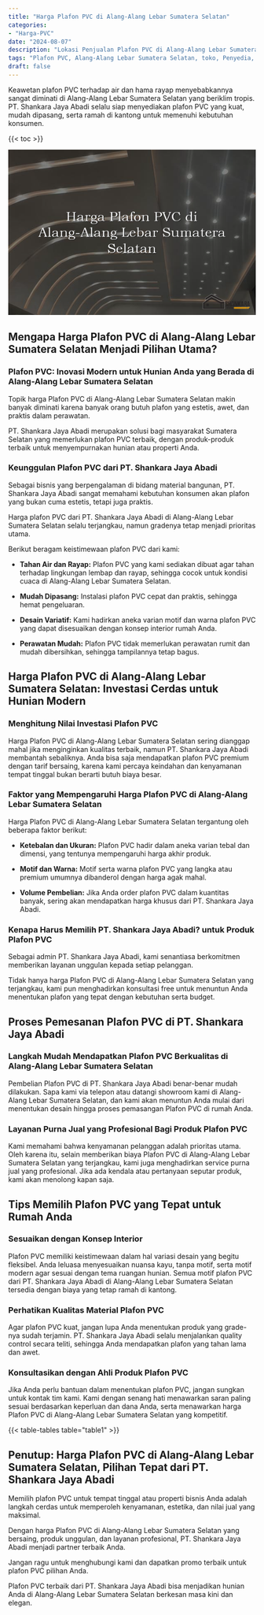```yaml
---
title: "Harga Plafon PVC di Alang-Alang Lebar Sumatera Selatan"
categories: 
- "Harga-PVC"
date: "2024-08-07"
description: "Lokasi Penjualan Plafon PVC di Alang-Alang Lebar Sumatera Selatan untuk tempat tinggal, perkantoran, dan gerai. Material terbaik, pilihan motif, variasi warna modern, beserta servis instalasi oleh tenaga ahli ahli serta kepastian resmi!|Servis penjualan Plafon PVC di Alang-Alang Lebar Sumatera Selatan bagi kebutuhan hunian, perkantoran, maupun gerai, beserta panel unggulan dan pemasangan oleh tenaga ahli profesional dan jaminan resmi.|Pilihan Plafon PVC di Alang-Alang Lebar Sumatera Selatan yang terbukti untuk rumah, perkantoran, serta gerai, bersama produk berkualitas dan instalasi oleh teknisi ahli dan garansi resmi.|Penyediaan Plafon PVC di Alang-Alang Lebar Sumatera Selatan bagi hunian, perkantoran, serta toko, beserta produk berkualitas dan instalasi ditangani oleh teknisi berpengalaman, disertai beserta garansi resmi.}"
tags: "Plafon PVC, Alang-Alang Lebar Sumatera Selatan, toko, Penyedia, distributor"
draft: false
---
```


Keawetan plafon PVC terhadap air dan hama rayap menyebabkannya sangat diminati di Alang-Alang Lebar Sumatera Selatan yang beriklim tropis. PT. Shankara Jaya Abadi selalu siap menyediakan plafon PVC yang kuat, mudah dipasang, serta ramah di kantong untuk memenuhi kebutuhan konsumen.

{{< toc >}}

![Harga Plafon PVC di Alang-Alang Lebar Sumatera Selatan](/images/Harga-PVC/Harga-Plafon-PVC-di-Alang-Alang-Lebar-Sumatera-Selatan.png)


## Mengapa Harga Plafon PVC di Alang-Alang Lebar Sumatera Selatan Menjadi Pilihan Utama?

### Plafon PVC: Inovasi Modern untuk Hunian Anda yang Berada di Alang-Alang Lebar Sumatera Selatan

Topik harga Plafon PVC di Alang-Alang Lebar Sumatera Selatan makin banyak diminati karena banyak orang butuh plafon yang estetis, awet, dan praktis dalam perawatan.

PT. Shankara Jaya Abadi merupakan solusi bagi masyarakat Sumatera Selatan yang memerlukan plafon PVC terbaik, dengan produk-produk terbaik untuk menyempurnakan hunian atau properti Anda.

### Keunggulan Plafon PVC dari PT. Shankara Jaya Abadi

Sebagai bisnis yang berpengalaman di bidang material bangunan, PT. Shankara Jaya Abadi sangat memahami kebutuhan konsumen akan plafon yang bukan cuma estetis, tetapi juga praktis.

Harga plafon PVC dari PT. Shankara Jaya Abadi di Alang-Alang Lebar Sumatera Selatan selalu terjangkau, namun gradenya tetap menjadi prioritas utama.

Berikut beragam keistimewaan plafon PVC dari kami:

- **Tahan Air dan Rayap:** Plafon PVC yang kami sediakan dibuat agar tahan terhadap lingkungan lembap dan rayap, sehingga cocok untuk kondisi cuaca di Alang-Alang Lebar Sumatera Selatan.

- **Mudah Dipasang:** Instalasi plafon PVC cepat dan praktis, sehingga hemat pengeluaran.

- **Desain Variatif:** Kami hadirkan aneka varian motif dan warna plafon PVC yang dapat disesuaikan dengan konsep interior rumah Anda.

- **Perawatan Mudah:** Plafon PVC tidak memerlukan perawatan rumit dan mudah dibersihkan, sehingga tampilannya tetap bagus.

## Harga Plafon PVC di Alang-Alang Lebar Sumatera Selatan: Investasi Cerdas untuk Hunian Modern

### Menghitung Nilai Investasi Plafon PVC

Harga Plafon PVC di Alang-Alang Lebar Sumatera Selatan sering dianggap mahal jika menginginkan kualitas terbaik, namun PT. Shankara Jaya Abadi membantah sebaliknya. Anda bisa saja mendapatkan plafon PVC premium dengan tarif bersaing, karena kami percaya keindahan dan kenyamanan tempat tinggal bukan berarti butuh biaya besar.

### Faktor yang Mempengaruhi Harga Plafon PVC di Alang-Alang Lebar Sumatera Selatan

Harga Plafon PVC di Alang-Alang Lebar Sumatera Selatan tergantung oleh beberapa faktor berikut:

- **Ketebalan dan Ukuran:** Plafon PVC hadir dalam aneka varian tebal dan dimensi, yang tentunya mempengaruhi harga akhir produk.

- **Motif dan Warna:** Motif serta warna plafon PVC yang langka atau premium umumnya dibanderol dengan harga agak mahal.

- **Volume Pembelian:** Jika Anda order plafon PVC dalam kuantitas banyak, sering akan mendapatkan harga khusus dari PT. Shankara Jaya Abadi.

### Kenapa Harus Memilih PT. Shankara Jaya Abadi? untuk Produk Plafon PVC

Sebagai admin PT. Shankara Jaya Abadi, kami senantiasa berkomitmen memberikan layanan unggulan kepada setiap pelanggan.

Tidak hanya harga Plafon PVC di Alang-Alang Lebar Sumatera Selatan yang terjangkau, kami pun menghadirkan konsultasi free untuk menuntun Anda menentukan plafon yang tepat dengan kebutuhan serta budget.

## Proses Pemesanan Plafon PVC di PT. Shankara Jaya Abadi

### Langkah Mudah Mendapatkan Plafon PVC Berkualitas di Alang-Alang Lebar Sumatera Selatan

Pembelian Plafon PVC di PT. Shankara Jaya Abadi benar-benar mudah dilakukan. Sapa kami via telepon atau datangi showroom kami di Alang-Alang Lebar Sumatera Selatan, dan kami akan menuntun Anda mulai dari menentukan desain hingga proses pemasangan Plafon PVC di rumah Anda.

### Layanan Purna Jual yang Profesional Bagi Produk Plafon PVC

Kami memahami bahwa kenyamanan pelanggan adalah prioritas utama. Oleh karena itu, selain memberikan biaya Plafon PVC di Alang-Alang Lebar Sumatera Selatan yang terjangkau, kami juga menghadirkan service purna jual yang profesional. Jika ada kendala atau pertanyaan seputar produk, kami akan menolong kapan saja.

## Tips Memilih Plafon PVC yang Tepat untuk Rumah Anda

### Sesuaikan dengan Konsep Interior

Plafon PVC memiliki keistimewaan dalam hal variasi desain yang begitu fleksibel. Anda leluasa menyesuaikan nuansa kayu, tanpa motif, serta motif modern agar sesuai dengan tema ruangan hunian. Semua motif plafon PVC dari PT. Shankara Jaya Abadi di Alang-Alang Lebar Sumatera Selatan tersedia dengan biaya yang tetap ramah di kantong.

### Perhatikan Kualitas Material Plafon PVC

Agar plafon PVC kuat, jangan lupa Anda menentukan produk yang grade-nya sudah terjamin. PT. Shankara Jaya Abadi selalu menjalankan quality control secara teliti, sehingga Anda mendapatkan plafon yang tahan lama dan awet.

### Konsultasikan dengan Ahli Produk Plafon PVC

Jika Anda perlu bantuan dalam menentukan plafon PVC, jangan sungkan untuk kontak tim kami. Kami dengan senang hati menawarkan saran paling sesuai berdasarkan keperluan dan dana Anda, serta menawarkan harga Plafon PVC di Alang-Alang Lebar Sumatera Selatan yang kompetitif.

{{< table-tables table="table1" >}}

## Penutup: Harga Plafon PVC di Alang-Alang Lebar Sumatera Selatan, Pilihan Tepat dari PT. Shankara Jaya Abadi

Memilih plafon PVC untuk tempat tinggal atau properti bisnis Anda adalah langkah cerdas untuk memperoleh kenyamanan, estetika, dan nilai jual yang maksimal.

Dengan harga Plafon PVC di Alang-Alang Lebar Sumatera Selatan yang bersaing, produk unggulan, dan layanan profesional, PT. Shankara Jaya Abadi menjadi partner terbaik Anda.

Jangan ragu untuk menghubungi kami dan dapatkan promo terbaik untuk plafon PVC pilihan Anda.

Plafon PVC terbaik dari PT. Shankara Jaya Abadi bisa menjadikan hunian Anda di Alang-Alang Lebar Sumatera Selatan berkesan masa kini dan elegan.